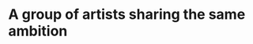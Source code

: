 <html>
  <title>
    710 Loser Collective 
  </title>
<body>
  <h1> A group of artists sharing the same ambition </h1>
  </body>
</html>




<style>
  body {
  
    
    
